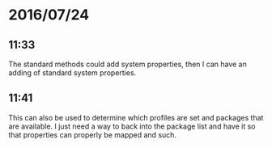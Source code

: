 # 2016/07/24

## 11:33

The standard methods could add system properties, then I can have an adding of
standard system properties.

## 11:41

This can also be used to determine which profiles are set and packages that
are available. I just need a way to back into the package list and have it so
that properties can properly be mapped and such.

